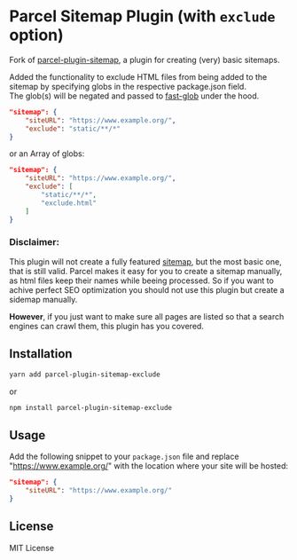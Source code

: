 # Parcel Sitemap Plugin (with `exclude` option)

Fork of [parcel-plugin-sitemap](https://github.com/parcel-bundler/parcel), a plugin for creating (very) basic sitemaps.  

Added the functionality to exclude HTML files from being added to the sitemap by specifying globs in the respective package.json field.  
The glob(s) will be negated and passed to [fast-glob](https://www.npmjs.com/package/fast-glob) under the hood.  
```json
"sitemap": {
    "siteURL": "https://www.example.org/",
    "exclude": "static/**/*"
}
```  
or an Array of globs:  
```json
"sitemap": {
    "siteURL": "https://www.example.org/",
    "exclude": [
        "static/**/*",
        "exclude.html"
    ]
}
```
### Disclaimer:

This plugin will not create a fully featured [sitemap](https://www.sitemaps.org/protocol.html), but the most basic one, that is still valid. Parcel makes it easy for you to create a sitemap manually, as html files keep their names while beeing processed. So if you want to achive perfect SEO optimization you should not use this plugin but create a sidemap manually.

**However**, if you just want to make sure all pages are listed so that a search engines can crawl them, this plugin has you covered.

## Installation

```bash
yarn add parcel-plugin-sitemap-exclude
```

or

```bash
npm install parcel-plugin-sitemap-exclude
```

## Usage

Add the following snippet to your `package.json` file and replace "https://www.example.org/" with the location where your site will be hosted:

```json
"sitemap": {
    "siteURL": "https://www.example.org/"
}
```

## License

MIT License
